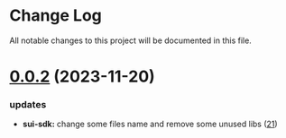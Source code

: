 
# Change Log

All notable changes to this project will be documented in this file.

# [0.0.2](https://github.com/okx/go-wallet-sdk) (2023-11-20)

### updates

- **sui-sdk:** change some files name and remove some unused libs ([21](https://github.com/ewhal/go-wallet-sdk/pull/21))
